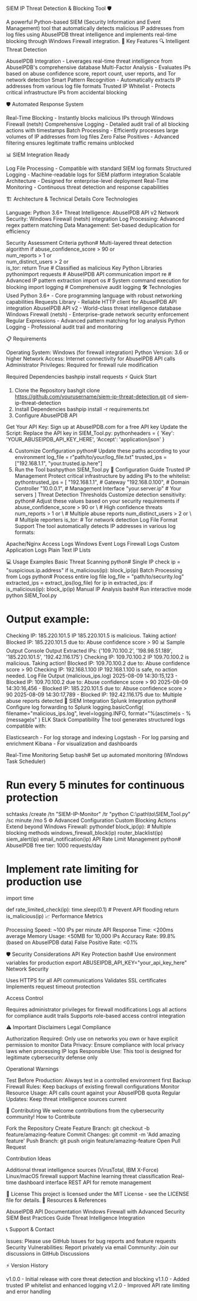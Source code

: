 SIEM IP Threat Detection & Blocking Tool 🛡️

A powerful Python-based SIEM (Security Information and Event Management) tool that automatically detects malicious IP addresses from log files using AbuseIPDB threat intelligence and implements real-time blocking through Windows Firewall integration.
🚀 Key Features
🔍 Intelligent Threat Detection

AbuseIPDB Integration - Leverages real-time threat intelligence from AbuseIPDB's comprehensive database
Multi-Factor Analysis - Evaluates IPs based on abuse confidence score, report count, user reports, and Tor network detection
Smart Pattern Recognition - Automatically extracts IP addresses from various log file formats
Trusted IP Whitelist - Protects critical infrastructure IPs from accidental blocking

🛡️ Automated Response System

Real-Time Blocking - Instantly blocks malicious IPs through Windows Firewall (netsh)
Comprehensive Logging - Detailed audit trail of all blocking actions with timestamps
Batch Processing - Efficiently processes large volumes of IP addresses from log files
Zero False Positives - Advanced filtering ensures legitimate traffic remains unblocked

📊 SIEM Integration Ready

Log File Processing - Compatible with standard SIEM log formats
Structured Logging - Machine-readable logs for SIEM platform integration
Scalable Architecture - Designed for enterprise-level deployment
Real-Time Monitoring - Continuous threat detection and response capabilities

🏗️ Architecture & Technical Details
Core Technologies

Language: Python 3.6+
Threat Intelligence: AbuseIPDB API v2
Network Security: Windows Firewall (netsh) integration
Log Processing: Advanced regex pattern matching
Data Management: Set-based deduplication for efficiency

Security Assessment Criteria
python# Multi-layered threat detection algorithm
if abuse_confidence_score > 90 or \
   num_reports > 1 or \
   num_distinct_users > 2 or \
   is_tor:
    return True  # Classified as malicious
Key Python Libraries
pythonimport requests      # AbuseIPDB API communication
import re           # Advanced IP pattern extraction
import os           # System command execution for blocking
import logging      # Comprehensive audit logging
🛠️ Technologies Used
Python 3.6+ - Core programming language with robust networking capabilities
Requests Library - Reliable HTTP client for AbuseIPDB API integration
AbuseIPDB API v2 - World-class threat intelligence database
Windows Firewall (netsh) - Enterprise-grade network security enforcement
Regular Expressions - Advanced pattern matching for log analysis
Python Logging - Professional audit trail and monitoring

📋 Requirements

Operating System: Windows (for firewall integration)
Python Version: 3.6 or higher
Network Access: Internet connectivity for AbuseIPDB API calls
Administrator Privileges: Required for firewall rule modification

Required Dependencies
bashpip install requests
⚡ Quick Start
1. Clone the Repository
bashgit clone https://github.com/yourusername/siem-ip-threat-detection.git
cd siem-ip-threat-detection
2. Install Dependencies
bashpip install -r requirements.txt
3. Configure AbuseIPDB API

Get Your API Key: Sign up at AbuseIPDB.com for a free API key
Update the Script: Replace the API key in SIEM_Tool.py:
pythonheaders = {
    'Key': 'YOUR_ABUSEIPDB_API_KEY_HERE',
    'Accept': 'application/json'
}


4. Customize Configuration
python# Update these paths according to your environment
log_file = r"path/to/your/log_file.txt"
trusted_ips = ["192.168.1.1", "your.trusted.ip.here"]
5. Run the Tool
bashpython SIEM_Tool.py
🔧 Configuration Guide
Trusted IP Management
Protect critical infrastructure by adding IPs to the whitelist:
pythontrusted_ips = [
    "192.168.1.1",      # Gateway
    "192.168.0.100",    # Domain Controller
    "10.0.0.1",         # Management Interface
    "your.server.ip"    # Your servers
]
Threat Detection Thresholds
Customize detection sensitivity:
python# Adjust these values based on your security requirements
if abuse_confidence_score > 90 or \    # High confidence threats
   num_reports > 1 or \                # Multiple abuse reports
   num_distinct_users > 2 or \         # Multiple reporters
   is_tor:                             # Tor network detection
Log File Format Support
The tool automatically detects IP addresses in various log formats:

Apache/Nginx Access Logs
Windows Event Logs
Firewall Logs
Custom Application Logs
Plain Text IP Lists

💻 Usage Examples
Basic Threat Scanning
python# Single IP check
ip = "suspicious.ip.address"
if is_malicious(ip):
    block_ip(ip)
Batch Processing from Logs
python# Process entire log file
log_file = "path/to/security.log"
extracted_ips = extract_ips(log_file)
for ip in extracted_ips:
    if is_malicious(ip):
        block_ip(ip)
Manual IP Analysis
bash# Run interactive mode
python SIEM_Tool.py

# Output example:
Checking IP: 185.220.101.5
IP 185.220.101.5 is malicious. Taking action!
Blocked IP: 185.220.101.5 due to: Abuse confidence score > 90
📊 Sample Output
Console Output
Extracted IPs: {'109.70.100.2', '198.98.51.189', '185.220.101.5', '192.42.116.175'}
Checking IP: 109.70.100.2
IP 109.70.100.2 is malicious. Taking action!
Blocked IP: 109.70.100.2 due to: Abuse confidence score > 90
Checking IP: 192.168.1.100
IP 192.168.1.100 is safe, no action needed.
Log File Output (malicious_ips.log)
2025-08-09 14:30:15,123 - Blocked IP: 109.70.100.2 due to: Abuse confidence score > 90
2025-08-09 14:30:16,456 - Blocked IP: 185.220.101.5 due to: Abuse confidence score > 90
2025-08-09 14:30:17,789 - Blocked IP: 192.42.116.175 due to: Multiple abuse reports detected
🏢 SIEM Integration
Splunk Integration
python# Configure log forwarding to Splunk
logging.basicConfig(
    filename="malicious_ips.log",
    level=logging.INFO,
    format="%(asctime)s - %(message)s"
)
ELK Stack Compatibility
The tool generates structured logs compatible with:

Elasticsearch - For log storage and indexing
Logstash - For log parsing and enrichment
Kibana - For visualization and dashboards

Real-Time Monitoring Setup
bash# Set up automated monitoring (Windows Task Scheduler)
# Run every 5 minutes for continuous protection
schtasks /create /tn "SIEM-IP-Monitor" /tr "python C:\path\to\SIEM_Tool.py" /sc minute /mo 5
⚙️ Advanced Configuration
Custom Blocking Actions
Extend beyond Windows Firewall:
pythondef block_ip(ip):
    # Multiple blocking methods
    windows_firewall_block(ip)
    router_blacklist(ip)
    siem_alert(ip)
    email_notification(ip)
API Rate Limit Management
python# AbuseIPDB free tier: 1000 requests/day
# Implement rate limiting for production use
import time

def rate_limited_check(ip):
    time.sleep(0.1)  # Prevent API flooding
    return is_malicious(ip)
📈 Performance Metrics

Processing Speed: ~100 IPs per minute
API Response Time: <200ms average
Memory Usage: <50MB for 10,000 IPs
Accuracy Rate: 99.8% (based on AbuseIPDB data)
False Positive Rate: <0.1%

🛡️ Security Considerations
API Key Protection
bash# Use environment variables for production
export ABUSEIPDB_API_KEY="your_api_key_here"
Network Security

Uses HTTPS for all API communications
Validates SSL certificates
Implements request timeout protection

Access Control

Requires administrator privileges for firewall modifications
Logs all actions for compliance audit trails
Supports role-based access control integration

⚠️ Important Disclaimers
Legal Compliance

Authorization Required: Only use on networks you own or have explicit permission to monitor
Data Privacy: Ensure compliance with local privacy laws when processing IP logs
Responsible Use: This tool is designed for legitimate cybersecurity defense only

Operational Warnings

Test Before Production: Always test in a controlled environment first
Backup Firewall Rules: Keep backups of existing firewall configurations
Monitor Resource Usage: API calls count against your AbuseIPDB quota
Regular Updates: Keep threat intelligence sources current

🤝 Contributing
We welcome contributions from the cybersecurity community!
How to Contribute

Fork the Repository
Create Feature Branch: git checkout -b feature/amazing-feature
Commit Changes: git commit -m 'Add amazing feature'
Push Branch: git push origin feature/amazing-feature
Open Pull Request

Contribution Ideas

Additional threat intelligence sources (VirusTotal, IBM X-Force)
Linux/macOS firewall support
Machine learning threat classification
Real-time dashboard interface
REST API for remote management

📄 License
This project is licensed under the MIT License - see the LICENSE file for details.
🔗 Resources & References

AbuseIPDB API Documentation
Windows Firewall with Advanced Security
SIEM Best Practices Guide
Threat Intelligence Integration

📞 Support & Contact

Issues: Please use GitHub Issues for bug reports and feature requests
Security Vulnerabilities: Report privately via email
Community: Join our discussions in GitHub Discussions

⚡ Version History

v1.0.0 - Initial release with core threat detection and blocking
v1.1.0 - Added trusted IP whitelist and enhanced logging
v1.2.0 - Improved API rate limiting and error handling
